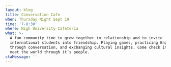 ```yaml
---
layout: blog
title: Conversation Cafe
when: Thursday Night Sept 19
time: '7-8:30'
where: Nigh University Cafeteria
what: >-
  A fun community time to grow together in relationship and to invite
  international students into friendship. Playing games, practicing English
  through conversation, and exchanging cultural insights. Come check it out and
  meet the world through it’s people.
ctaMessage: ''
---
```


